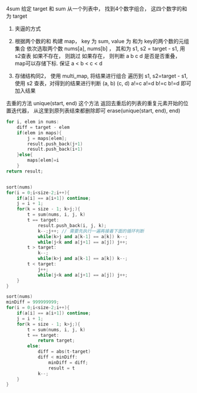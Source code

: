 4sum
给定 target 和 sum
从一个列表中， 找到4个数字组合， 这四个数字的和为 target

1. 夹逼的方式
2. 根据两个数的和 构建 map， key 为 sum, value 为 和为 key的两个数的元组集合
	依次选取两个数 nums[a], nums[b] ， 其和为 s1, s2 = target - s1, 用 s2查表
		如果不存在， 则跳过
		如果存在， 则判断  a b c d 是否是否重叠， map可以存储下标. 保证 a < b < c < d

3. 存储结构同2， 使用 multi_map, 将结果进行组合
	遍历到 s1, s2=target - s1, 使用 s2 查表，对得到的结果进行判断
		(a, b) (c, d)
		a!=c a!=d b!=c b!=d 即可加入结果

去重的方法
unique(start, end)  这个方法 返回去重后的列表的重复元素开始的位置迭代器， 从这里到原列表结束都删除即可
erase(unique(start, end), end)

```cpp
for i, elem in nums:
	diff = target - elem
	if(elem in maps){
		j = maps[elem];
		result.push_back(j+1)
		result.push_back(i+1)
	}else{
		maps[elem]=i
	}
return result;


sort(nums)
for(i = 0;i<size-2;i++){
	if(a[i] == a[i+1]) continue;
	j = i + 1;
	for(k = size - 1; k>j;){
		t = sum(nums, i, j, k)
		t == target:
			result.push_back(i, j, k);
			k--;j++; // 需要先执行一遍再接着下面的循环判断
			while(k>j and a[k-1] == a[k]) k--;
			while(j<k and a[j+1] == a[j]) j++;
		t > target:
			k--;
			while(k>j and a[k-1] == a[k]) k--;
		t < target:
			j++;
			while(j<k and a[j+1] == a[j]) j++;
	}
}

sort(nums)
minDiff = 999999999;
for(i = 0;i<size-2;i++){
	if(a[i] == a[i+1]) continue;
	j = i + 1;
	for(k = size - 1; k>j;){
		t = sum(nums, i, j, k)
		t == target:
			return target;
		else:
			diff = abs(t-target)
			diff < minDiff:
				minDiff = diff;
				result = t
			k--;
	}
}





```
